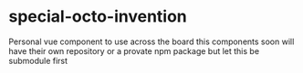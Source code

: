 # special-octo-invention
Personal vue component to use across the board
this components soon will have their own repository or a provate npm package
but let this be submodule first
